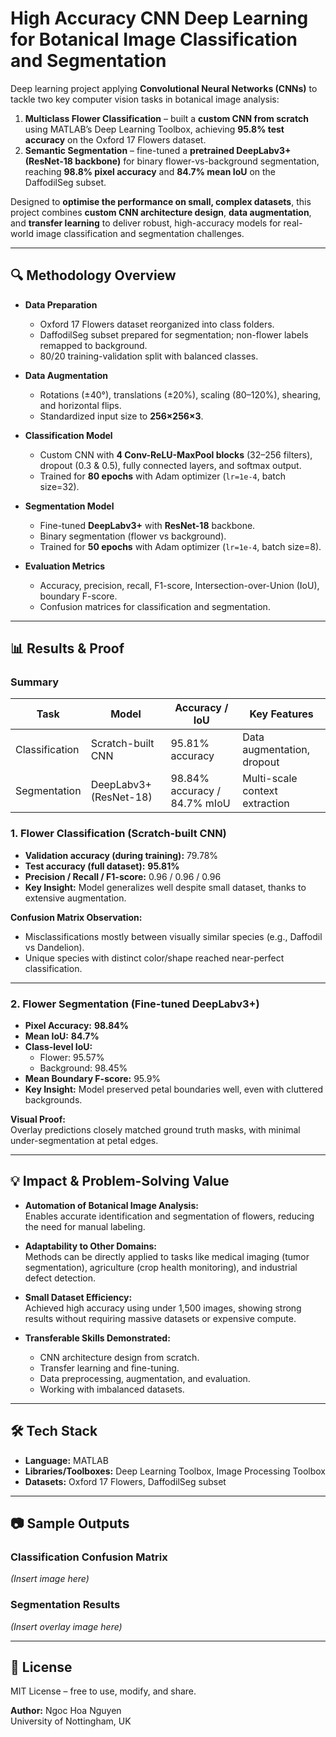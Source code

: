 # High Accuracy CNN Deep Learning for Botanical Image Classification and Segmentation

Deep learning project applying **Convolutional Neural Networks (CNNs)** to tackle two key computer vision tasks in botanical image analysis:  
1. **Multiclass Flower Classification** – built a **custom CNN from scratch** using MATLAB’s Deep Learning Toolbox, achieving **95.8% test accuracy** on the Oxford 17 Flowers dataset.  
2. **Semantic Segmentation** – fine-tuned a **pretrained DeepLabv3+ (ResNet-18 backbone)** for binary flower-vs-background segmentation, reaching **98.8% pixel accuracy** and **84.7% mean IoU** on the DaffodilSeg subset.

Designed to **optimise the performance on small, complex datasets**, this project combines **custom CNN architecture design**, **data augmentation**, and **transfer learning** to deliver robust, high-accuracy models for real-world image classification and segmentation challenges.


---

## 🔍 Methodology Overview

- **Data Preparation**
  - Oxford 17 Flowers dataset reorganized into class folders.
  - DaffodilSeg subset prepared for segmentation; non-flower labels remapped to background.
  - 80/20 training-validation split with balanced classes.

- **Data Augmentation**
  - Rotations (±40°), translations (±20%), scaling (80–120%), shearing, and horizontal flips.
  - Standardized input size to **256×256×3**.

- **Classification Model**
  - Custom CNN with **4 Conv-ReLU-MaxPool blocks** (32–256 filters), dropout (0.3 & 0.5), fully connected layers, and softmax output.
  - Trained for **80 epochs** with Adam optimizer (`lr=1e-4`, batch size=32).

- **Segmentation Model**
  - Fine-tuned **DeepLabv3+** with **ResNet-18** backbone.
  - Binary segmentation (flower vs background).
  - Trained for **50 epochs** with Adam optimizer (`lr=1e-4`, batch size=8).

- **Evaluation Metrics**
  - Accuracy, precision, recall, F1-score, Intersection-over-Union (IoU), boundary F-score.
  - Confusion matrices for classification and segmentation.

---

## 📊 Results & Proof

### **Summary**

| Task            | Model                  | Accuracy / IoU  | Key Features                  |
|-----------------|------------------------|-----------------|--------------------------------|
| Classification  | Scratch-built CNN      | 95.81% accuracy | Data augmentation, dropout    |
| Segmentation    | DeepLabv3+ (ResNet-18) | 98.84% accuracy / 84.7% mIoU | Multi-scale context extraction |

### **1. Flower Classification (Scratch-built CNN)**
- **Validation accuracy (during training):** 79.78%  
- **Test accuracy (full dataset):** **95.81%**
- **Precision / Recall / F1-score:** 0.96 / 0.96 / 0.96
- **Key Insight:** Model generalizes well despite small dataset, thanks to extensive augmentation.

**Confusion Matrix Observation:**
- Misclassifications mostly between visually similar species (e.g., Daffodil vs Dandelion).
- Unique species with distinct color/shape reached near-perfect classification.

---

### **2. Flower Segmentation (Fine-tuned DeepLabv3+)**
- **Pixel Accuracy:** **98.84%**  
- **Mean IoU:** **84.7%**  
- **Class-level IoU:**  
  - Flower: 95.57%  
  - Background: 98.45%
- **Mean Boundary F-score:** 95.9%
- **Key Insight:** Model preserved petal boundaries well, even with cluttered backgrounds.

**Visual Proof:**  
Overlay predictions closely matched ground truth masks, with minimal under-segmentation at petal edges.

---

## 💡 Impact & Problem-Solving Value

- **Automation of Botanical Image Analysis:**  
  Enables accurate identification and segmentation of flowers, reducing the need for manual labeling.
  
- **Adaptability to Other Domains:**  
  Methods can be directly applied to tasks like medical imaging (tumor segmentation), agriculture (crop health monitoring), and industrial defect detection.

- **Small Dataset Efficiency:**  
  Achieved high accuracy using under 1,500 images, showing strong results without requiring massive datasets or expensive compute.

- **Transferable Skills Demonstrated:**
  - CNN architecture design from scratch.
  - Transfer learning and fine-tuning.
  - Data preprocessing, augmentation, and evaluation.
  - Working with imbalanced datasets.

---

## 🛠 Tech Stack

- **Language:** MATLAB
- **Libraries/Toolboxes:** Deep Learning Toolbox, Image Processing Toolbox
- **Datasets:** Oxford 17 Flowers, DaffodilSeg subset

---

## 📷 Sample Outputs

### Classification Confusion Matrix
*(Insert image here)*

### Segmentation Results
*(Insert overlay image here)*

---

## 📄 License
MIT License – free to use, modify, and share.

**Author:** Ngoc Hoa Nguyen  
University of Nottingham, UK
